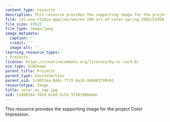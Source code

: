 ```yaml
---
content_type: resource
description: This resource provides the supporting image for the project Color Impression.
file: /ol-ocw-studio-app/courses/es-298-art-of-color-spring-2005/5349838af02dbcb85c535f301980edac_color_as_imp.jpg
file_size: 43522
file_type: image/jpeg
image_metadata:
  caption: ''
  credit: ''
  image-alt: ''
learning_resource_types:
- Projects
license: https://creativecommons.org/licenses/by-nc-sa/4.0/
ocw_type: OCWImage
parent_title: Projects
parent_type: CourseSection
parent_uid: 1c4032ea-8d6c-7f25-6a10-9d8d63799c61
resourcetype: Image
title: color_as_imp.jpg
uid: 5349838a-f02d-bcb8-5c53-5f301980edac
---
```

This resource provides the supporting image for the project Color Impression.